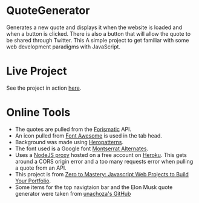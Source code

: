 # QuoteGenerator
Generates a new quote and displays it when the website is loaded and when a button is clicked. 
There is also a button that will allow the quote to be shared through Twitter.
This A simple project to get familiar with some web development paradigms with JavaScript.

# Live Project
See the project in action [here](https://gsvasile.github.io/QuoteGenerator/).

# Online Tools
- The quotes are pulled from the [Forismatic](https://forismatic.com/en/api/) API.
- An icon pulled from [Font Awesome](https://fontawesome.com/icons?d=gallery) is used in the tab head.
- Background was made using [Heropatterns](https://www.heropatterns.com/).
- The font used is a Google font [Montserrat Alternates](https://fonts.google.com/specimen/Montserrat+Alternates?query=mon).
- Uses a [NodeJS proxy](https://github.com/Rob--W/cors-anywhere/) hosted on a free account on [Heroku](https://www.heroku.com/).
  This gets around a CORS origin error and a too many requests error when pulling a quote from an API.
- This project is from [Zero to Mastery: Javascript Web Projects to Build Your Portfolio](https://academy.zerotomastery.io/p/javascript-projects).
- Some items for the top navigtaion bar and the Elon Musk quote generator were taken from [unachoza's GitHub](https://github.com/unachoza/quote-generator)
